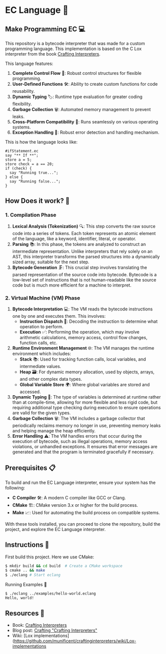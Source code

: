 # EC Language 🚀
## Make Programming EC 💻
This repository is a bytecode interpreter that was made for a custom programming language. This implementation is based on the C Lox interpreter from the book [Crafting Interpreters](https://craftinginterpreters.com/). 

This language features:
1. **Complete Control Flow** 🔄: Robust control structures for flexible programming.
2. **User-Defined Functions** 🛠️: Ability to create custom functions for code reusability.
3. **Dynamic Typing** 🏷️: Runtime type evaluation for greater coding flexibility.
4. **Garbage Collection** 🗑️: Automated memory management to prevent leaks.
5. **Cross-Platform Compatibility** 💼: Runs seamlessly on various operating systems.
6. **Exception Handling** 🚫: Robust error detection and handling mechanism.

This is how the language looks like:

```
#ifStatement.ec
say "** If **";
store a = 5;
store check = a == 20;
if (check) {
  say "Running true...";
} else {
  say "Running false...";
}
```

## How Does it work? 🤔
### 1. Compilation Phase
1. **Lexical Analysis (Tokenization)** 🔍: This step converts the raw source code into a series of tokens. Each token represents an atomic element of the language, like a keyword, identifier, literal, or operator.
2. **Parsing** 📚: In this phase, the tokens are analyzed to construct an intermediate representation. Unlike interpreters that rely solely on an AST, this interpreter transforms the parsed structures into a dynamically sized array, suitable for the next step.
3. **Bytecode Generation** 🗜️: This crucial step involves translating the parsed representation of the source code into bytecode. Bytecode is a low-level set of instructions that is not human-readable like the source code but is much more efficient for a machine to interpret.

### 2. Virtual Machine (VM) Phase
1. **Bytecode Interpretation** 💻: The VM reads the bytecode instructions one by one and executes them. This involves:
    - **Instruction Dispatch** 📡: Decoding the instruction to determine what operation to perform.
    - **Execution** ✅: Performing the operation, which may involve arithmetic calculations, memory access, control flow changes, function calls, etc.
2. **Runtime Environment Management** 🌐: The VM manages the runtime environment which includes:
    - **Stack** 📚: Used for tracking function calls, local variables, and intermediate values.
    - **Heap** 🗃️: For dynamic memory allocation, used by objects, arrays, and other complex data types.
    - **Global Variable Store** 🌍: Where global variables are stored and accessed.
3. **Dynamic Typing** 🔮: The type of variables is determined at runtime rather than at compile-time, allowing for more flexible and less rigid code, but requiring additional type checking during execution to ensure operations are valid for the given types.
4. **Garbage Collection** 🗑️: The VM includes a garbage collector that periodically reclaims memory no longer in use, preventing memory leaks and helping manage the heap efficiently.
5. **Error Handling** ⚠️: The VM handles errors that occur during the execution of bytecode, such as illegal operations, memory access violations, or unhandled exceptions. It ensures that error messages are generated and that the program is terminated gracefully if necessary.

## Prerequisites 📋
To build and run the EC Language interpreter, ensure your system has the following:

- **C Compiler** 🛠️: A modern C compiler like GCC or Clang.
- **CMake** 🏗️: CMake version 3.x or higher for the build process.
- **Make** 📈: Used for automating the build process on compatible systems.

With these tools installed, you can proceed to clone the repository, build the project, and explore the EC Language interpreter.

## Instructions 📝
First build this project. Here we use CMake:

```bash
$ mkdir build && cd build  # Create a CMake workspace
$ cmake .. && make
$ ./eclang # Start eclang
```

Running Examples 🚀

```
$ ./eclang ../examples/hello-world.eclang
Hello, world!
```

## Resources 🔗

- Book: [Crafting Interpreters](https://craftinginterpreters.com/)
- Blog post: [Crafting "Crafting Interpreters"](http://journal.stuffwithstuff.com/2020/04/05/crafting-crafting-interpreters/)
- Wiki: [Lox implementations](https://github.com/munificent/craftinginterpreters/wiki/Lox-implementations
